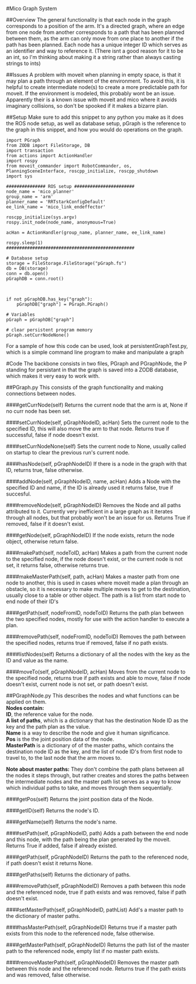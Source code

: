 #Mico Graph System 

##Overview
The general functionality is that each node in the graph corresponds to a position of the arm. 
It's a directed graph, where an edge from one node from another corresponds to a path that has been planned between them,
as the arm can only move from one place to another if the path has been planned. 
Each node has a unique integer ID which serves as an identifier and way to reference it.
(There isnt a good reason for it to be an int, so I'm thinking about making it a string rather than always casting strings to ints)


##Issues
A problem with moveit when planning in empty space, is that it may plan a path through an element of the environment.
To avoid this, it is helpful to create intermediate node(s) to create a more predictable path for moveit.
If the environment is modeled, this probably wont be an issue.
Apparently their is a known issue with moveit and mico where it avoids imaginary collisions, so don't be spooked if it 
makes a bizarre plan.

##Setup
Make sure to add this snippet to any python you make as it does the ROS node setup, as well as database setup, 
pGraph is the reference to the graph in this snippet, and how you would do operations on the graph.
```
import PGraph
from ZODB import FileStorage, DB
import transaction
from actions import ActionHandler
import rospy
from moveit_commander import RobotCommander, os, PlanningSceneInterface, roscpp_initialize, roscpp_shutdown
import sys

############### ROS setup #######################
node_name = 'mico_planner'
group_name = 'arm'
planner_name = 'RRTstarkConfigDefault'
ee_link_name = 'mico_link_endeffector'

roscpp_initialize(sys.argv)
rospy.init_node(node_name, anonymous=True)

acHan = ActionHandler(group_name, planner_name, ee_link_name)

rospy.sleep(1)
#################################################

# Database setup
storage = FileStorage.FileStorage("pGraph.fs")
db = DB(storage)
conn = db.open()
pGraphDB = conn.root()



if not pGraphDB.has_key("graph"):
    pGraphDB["graph"] = PGraph.PGraph()

# Variables
pGraph = pGraphDB["graph"]

# clear persistent program memory
pGraph.setCurrNodeNone()
```

For a sample of how this code can be used, look at persistentGraphTest.py, 
which is a simple command line program to make and manipulate a graph

#Code
The backbone consists in two files, PGraph and PGraphNode, the P standing for persistant in that the graph is saved into a ZODB
database, which makes it very easy to work with. 

##PGraph.py
This consists of the graph functionality and making connections between nodes.

####getCurrNode(self)
Returns the current node that the arm is at, None if no curr node has been set.

####setCurrNode(self, pGraphNodeID, acHan)
Sets the current node to the specified ID, this will also move the arm to that node. 
Returns true if successful, false if node doesn't exist.

####setCurrNodeNone(self)
Sets the current node to None, usually called on startup to clear the previous run's current node.

####hasNode(self, pGraphNodeID)
If there is a node in the graph with that ID, returns true, false otherwise.

####addNode(self, pGraphNodeID, name, acHan)
Adds a Node with the specified ID and name, if the ID is already used it returns false, true if succesful.

####removeNode(self, pGraphNodeID)
Removes the Node and all paths attributed to it. Currently very inefficient in a large graph as it iterates through all nodes,
but that probably won't be an issue for us. Returns True if removed, false if it doesn't exist.

####getNode(self, pGraphNodeID)
If the node exists, return the node object, otherwise return false.

####makePath(self, nodeToID, acHan)
Makes a path from the current node to the specified node, if the node doesn't exist, 
or the current node is not set, it returns false, otherwise returns true.

####makeMasterPath(self, path, acHan)
Makes a master path from one node to another, this is used in cases where moveit made a plan through an obstacle, so it is 
necessary to make multiple moves to get to the destination, usually close to a table or other object. The path is a list from start 
node to end node of their ID's

####getPath(self, nodeFromID, nodeToID)
Returns the path plan between the two specified nodes, mostly for use with the action handler to execute a plan.

####removePath(self, nodeFromID, nodeToID)
Removes the path between the specified nodes, returns true if removed, false if no path exists.

####listNodes(self)
Returns a dictionary of all the nodes with the key as the ID and value as the name.

####moveTo(self, pGraphNodeID, acHan)
Moves from the current node to the specified node, returns true if path exists and able to move, 
false if node doesn't exist, current node is not set, or path doesn't exist.

##PGraphNode.py
This describes the nodes and what functions can be applied on them.<br/>
**Nodes contain:**<br/> 
**ID**, the reference value for the node.<br/>
**A list of paths**, which is a dictionary that has the destination Node ID as the key and the path plan as the value.<br/> 
**Name** is a way to describe the node and give it human significance.<br/>
**Pos** is the the joint position data of the node.<br/>
**MasterPath** is a dictionary of of the master paths, which contains the destination node ID as the key,
and the list of node ID's from first node to travel to, to the last node that the arm moves to.<br/>

**Note about master paths:** They don't combine the path plans between all the nodes it steps through, but rather creates and stores the 
paths between the intermediate nodes and the master path list serves as a way to know which individual paths to take, 
and moves through them sequentially.

####getPos(self)
Returns the joint position data of the Node.

####getID(self)
Returns the node's ID.

####getName(self)
Returns the node's name.

####setPath(self, pGraphNodeID, path)
Adds a path between the end node and this node, with the path being the plan generated by the moveit.
Returns True if added, false if already existed.

####getPath(self, pGraphNodeID)
Returns the path to the referenced node, if path doesn't exist it returns None.

####getPaths(self)
Returns the dictionary of paths.

####removePath(self, pGraphNodeID)
Removes a path between this node and the referenced node, true if path exists and was removed, false if path doesn't exist.

####setMasterPath(self, pGraphNodeID, pathList)
Add's a master path to the dictionary of master paths.

####hasMasterPath(self, pGraphNodeID)
Returns true if a master path exists from this node to the referenced node, false otherwise.

####getMasterPath(self, pGraphNodeID)
Returns the path list of the master path to the referenced node, empty list if no master path exists.

####removeMasterPath(self, pGraphNodeID)
Removes the master path between this node and the referenced node. Returns true if the path exists and was removed,
false otherwise.
